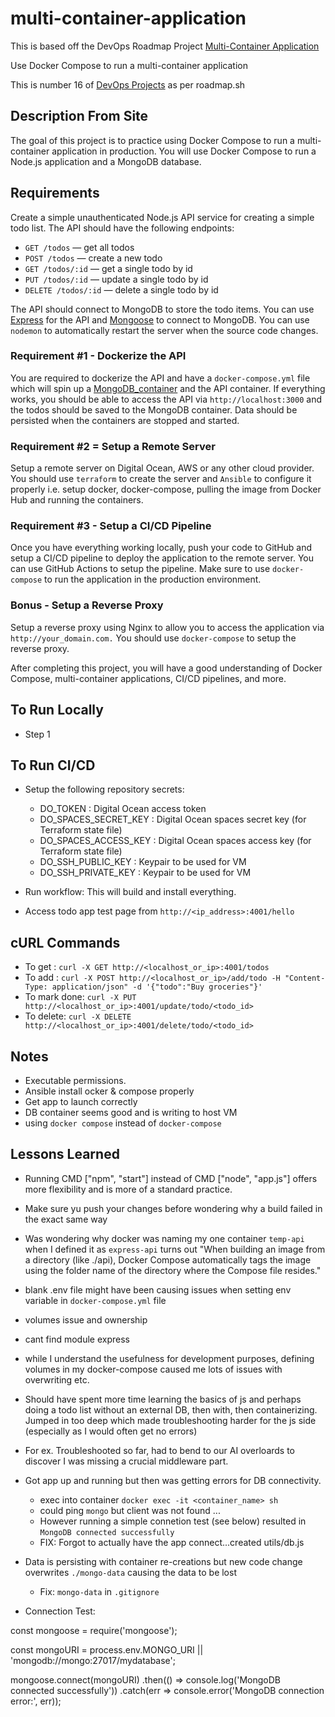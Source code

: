 # multi-container-application

This is based off the DevOps Roadmap Project [Multi-Container Application](https://roadmap.sh/projects/multi-container-service)

Use Docker Compose to run a multi-container application  

This is number 16 of [DevOps Projects](https://roadmap.sh/devops/projects) as per roadmap.sh

## Description From Site 

The goal of this project is to practice using Docker Compose to run a multi-container application in production. You will use Docker Compose to run a Node.js application and a MongoDB database.

## Requirements

Create a simple unauthenticated Node.js API service for creating a simple todo list. The API should have the following endpoints:

- `GET /todos` — get all todos
- `POST /todos` — create a new todo
- `GET /todos/:id` — get a single todo by id
- `PUT /todos/:id` — update a single todo by id
- `DELETE /todos/:id` — delete a single todo by id

The API should connect to MongoDB to store the todo items. You can use [Express](https://expressjs.com) for the API and [Mongoose](https://mongoosejs.com/) to connect to MongoDB. You can use `nodemon` to automatically restart the server when the source code changes.

### Requirement #1 - Dockerize the API 

You are required to dockerize the API and have a ``docker-compose.yml`` file which will spin up a [MongoDB_container](https://hub.docker.com/_/mongo) and the API container. If everything works, you should be able to access the API via ``http://localhost:3000`` and the todos should be saved to the MongoDB container. Data should be persisted when the containers are stopped and started.

### Requirement #2 = Setup a Remote Server 

Setup a remote server on Digital Ocean, AWS or any other cloud provider. You should use `terraform` to create the server and `Ansible` to configure it properly i.e. setup docker, docker-compose, pulling the image from Docker Hub and running the containers.

### Requirement #3 - Setup a CI/CD Pipeline 

Once you have everything working locally, push your code to GitHub and setup a CI/CD pipeline to deploy the application to the remote server. You can use GitHub Actions to setup the pipeline. Make sure to use `docker-compose` to run the application in the production environment.

### Bonus - Setup a Reverse Proxy

Setup a reverse proxy using Nginx to allow you to access the application via `http://your_domain.com.` You should use `docker-compose` to setup the reverse proxy.


After completing this project, you will have a good understanding of Docker Compose, multi-container applications, CI/CD pipelines, and more.

## To Run Locally

- Step 1


## To Run CI/CD

- Setup the following repository secrets:
    - DO_TOKEN : Digital Ocean access token
    - DO_SPACES_SECRET_KEY : Digital Ocean spaces secret key (for Terraform state file)
    - DO_SPACES_ACCESS_KEY : Digital Ocean spaces access key (for Terraform state file)
    - DO_SSH_PUBLIC_KEY : Keypair to be used for VM 
    - DO_SSH_PRIVATE_KEY : Keypair to be used for VM

- Run workflow: This will build and install everything.
- Access todo app test page from `http://<ip_address>:4001/hello`

## cURL Commands

- To get : `curl -X GET http://<localhost_or_ip>:4001/todos`
- To add : `curl -X POST http://<localhost_or_ip>/add/todo -H "Content-Type: application/json" -d '{"todo":"Buy groceries"}'`
- To mark done: `curl -X PUT http://<localhost_or_ip>:4001/update/todo/<todo_id>`
- To delete: `curl -X DELETE http://<localhost_or_ip>:4001/delete/todo/<todo_id>`

## Notes 

- Executable permissions.
- Ansible install ocker & compose properly 
- Get app to launch correctly 
- DB container seems good and is writing to host VM 
- using `docker compose` instead of `docker-compose`


## Lessons Learned

- Running CMD ["npm", "start"] instead of CMD ["node", "app.js"] offers more flexibility and is more of a standard practice. 
- Make sure yu push your changes before wondering why a build failed in the exact same way 
- Was wondering why docker was naming my one container `temp-api` when I defined it as `express-api` turns out "When building an image from a directory (like ./api), Docker Compose automatically tags the image using the folder name of the directory where the Compose file resides."

- blank .env file might have been causing issues when setting env variable in `docker-compose.yml` file 
- volumes issue and ownership 
- cant find module express 

- while I understand the usefulness for development purposes, defining volumes in my docker-compose caused me lots of issues with overwriting etc. 
- Should have spent more time learning the basics of js and perhaps doing a todo list without an external DB, then with, then containerizing. Jumped in too deep which made troubleshooting harder for the js side (especially as I would often get no errors)
- For ex. Troubleshooted so far, had to bend to our AI overloards to discover I was missing a crucial middleware part.

- Got app up and running but then was getting errors for DB connectivity. 
    - exec into container `docker exec -it <container_name> sh`
    - could ping `mongo` but client was not found ... 
    - However running a simple connetion test (see below) resulted in `MongoDB connected successfully`
    - FIX: Forgot to actually have the app connect...created utils/db.js 

- Data is persisting with container re-creations but new code change overwrites `./mongo-data` causing the data to be lost 
    - Fix: `mongo-data` in `.gitignore`

- Connection Test: 

const mongoose = require('mongoose');

const mongoURI = process.env.MONGO_URI || 'mongodb://mongo:27017/mydatabase';

mongoose.connect(mongoURI)
    .then(() => console.log('MongoDB connected successfully'))
    .catch(err => console.error('MongoDB connection error:', err));
